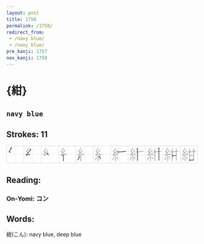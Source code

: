 ```yaml
---
layout: post
title: 1758
permalink: /1758/
redirect_from:
 - /navy blue/
 - /navy blue/
pre_kanji: 1757
nex_kanji: 1759
---
```


# {紺}

## `navy blue`

## Strokes: 11

<div class="stroke"><img src="../images/E7B4BA.png" /></div>

## Reading:

### On-Yomi: コン

## Words:

紺(こん): navy blue, deep blue
